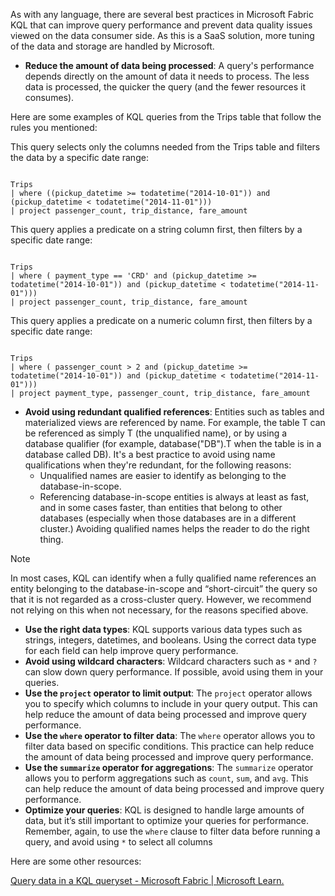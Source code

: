 As with any language, there are several best practices in Microsoft Fabric KQL that can improve query performance and prevent data quality issues viewed on the data consumer side. As this is a SaaS solution, more tuning of the data and storage are handled by Microsoft.

- **Reduce the amount of data being processed**: A query's performance depends directly on the amount of data it needs to process. The less data is processed, the quicker the query (and the fewer resources it consumes).

Here are some examples of KQL queries from the Trips table that follow the rules you mentioned:

This query selects only the columns needed from the Trips table and filters the data by a specific date range:

```kusto

Trips
| where ((pickup_datetime >= todatetime("2014-10-01")) and (pickup_datetime < todatetime("2014-11-01")))
| project passenger_count, trip_distance, fare_amount

```

This query applies a predicate on a string column first, then filters by a specific date range:

```kusto

Trips
| where ( payment_type == 'CRD' and (pickup_datetime >= todatetime("2014-10-01")) and (pickup_datetime < todatetime("2014-11-01")))
| project passenger_count, trip_distance, fare_amount

```

This query applies a predicate on a numeric column first, then filters by a specific date range:

```kusto

Trips
| where ( passenger_count > 2 and (pickup_datetime >= todatetime("2014-10-01")) and (pickup_datetime < todatetime("2014-11-01")))
| project payment_type, passenger_count, trip_distance, fare_amount

```

- **Avoid using redundant qualified references**: Entities such as tables and materialized views are referenced by name. For example, the table T can be referenced as simply T (the unqualified name), or by using a database qualifier (for example, database("DB").T when the table is in a database called DB). It's a best practice to avoid using name qualifications when they're redundant, for the following reasons:
    - Unqualified names are easier to identify as belonging to the database-in-scope.
    - Referencing database-in-scope entities is always at least as fast, and in some cases faster, than entities that belong to other databases (especially when those databases are in a different cluster.) Avoiding qualified names helps the reader to do the right thing.

 > [!NOTE] 
 > In most cases, KQL can identify when a fully qualified name references an entity belonging to the database-in-scope and “short-circuit” the query so that it is not regarded as a cross-cluster query. However, we recommend not relying on this when not necessary, for the reasons specified above.


- **Use the right data types**: KQL supports various data types such as strings, integers, datetimes, and booleans. Using the correct data type for each field can help improve query performance.
- **Avoid using wildcard characters**: Wildcard characters such as `*` and `?` can slow down query performance. If possible, avoid using them in your queries.
- **Use the `project` operator to limit output**: The `project` operator allows you to specify which columns to include in your query output. This can help reduce the amount of data being processed and improve query performance.
- **Use the `where` operator to filter data**: The `where` operator allows you to filter data based on specific conditions. This practice can help reduce the amount of data being processed and improve query performance.
- **Use the `summarize` operator for aggregations**: The `summarize` operator allows you to perform aggregations such as `count`, `sum`, and `avg`. This can help reduce the amount of data being processed and improve query performance.
- **Optimize your queries**: KQL is designed to handle large amounts of data, but it’s still important to optimize your queries for performance. Remember, again, to use the `where` clause to filter data before running a query, and avoid using `*` to select all columns 

Here are some other resources:

[Query data in a KQL queryset - Microsoft Fabric | Microsoft Learn.](/fabric/real-time-analytics/kusto-query-set)